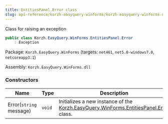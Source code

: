 ```yaml
---
title: EntitiesPanel.Error class
slug: api-reference/korzh-easyquery-winforms/korzh-easyquery-winforms-namespace/entitiespanel-error-class
---
```

Class for raising an exception
```csharp
public class Korzh.EasyQuery.WinForms.EntitiesPanel.Error
    : Exception

```
Package: `Korzh.EasyQuery.WinForms` (targets: `net461`, `net5.0-windows7.0`, `netcoreapp3.1`)

Assembly: `Korzh.EasyQuery.WinForms.dll`

### Constructors

| Name | Type | Description | 
| --- | --- | --- | 
| Error(`string` message) | `void` | Initializes a new instance of the [Korzh.EasyQuery.WinForms.EntitiesPanel.Error](api-reference/korzh-easyquery-winforms/korzh-easyquery-winforms-namespace/entitiespanel-class) class. |
